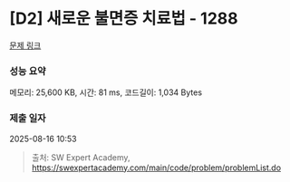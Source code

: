 # [D2] 새로운 불면증 치료법 - 1288 

[문제 링크](https://swexpertacademy.com/main/code/problem/problemDetail.do?contestProbId=AV18_yw6I9MCFAZN) 

### 성능 요약

메모리: 25,600 KB, 시간: 81 ms, 코드길이: 1,034 Bytes

### 제출 일자

2025-08-16 10:53



> 출처: SW Expert Academy, https://swexpertacademy.com/main/code/problem/problemList.do